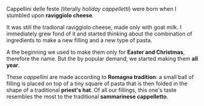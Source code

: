 Cappellini delle feste (literally *holiday cappelletti*) were born when I stumbled upon **raviggiolo cheese**.

It was still the tradional raviggiolo cheese, made only with goat milk. I immediately grew fond of it and started thinking about the combination of ingredients to make a new filling and a new type of pasta.

A the beginning we used to make them only for **Easter and Christmas**, therefore the name. But the by popular demand, we started making them **all year**.

These *cappellini* are made according to **Romagna tradition**: a small ball of filling is placed on top of a tiny square of pasta that is then folded in the shape of a traditional **priest's hat**. Of all our fillings, this one's taste resembles the most to the traditional **sammarinese cappelletto**.
